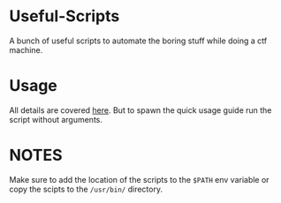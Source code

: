 # Useful-Scripts
A bunch of useful scripts to automate the boring stuff while doing a ctf machine.

# Usage
All details are covered [here](URL).
But to spawn the quick usage guide run the script without arguments.

# NOTES
Make sure to add the location of the scripts to the `$PATH` env variable or copy the scipts to the `/usr/bin/` directory.
